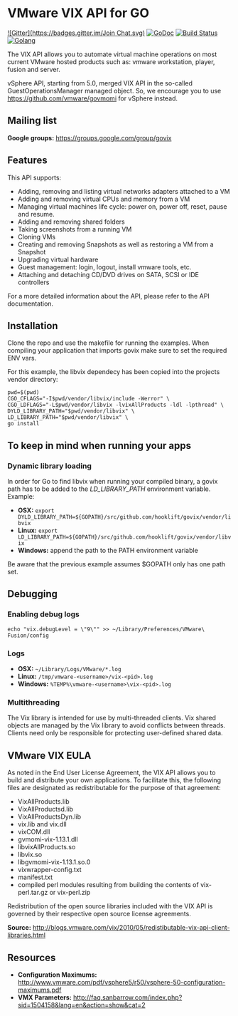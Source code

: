 # VMware VIX API for GO

[![Gitter](https://badges.gitter.im/Join Chat.svg)](https://gitter.im/hooklift/govix?utm_source=badge&utm_medium=badge&utm_campaign=pr-badge&utm_content=badge)
[![GoDoc](https://godoc.org/github.com/hooklift/govix?status.svg)](https://godoc.org/github.com/hooklift/govix)
[![Build Status](https://travis-ci.org/hooklift/govix.svg?branch=master)](https://travis-ci.org/hooklift/govix)
[![Golang](https://img.shields.io/badge/Go-1.8-blue.svg)](https://golang.org)

The VIX API allows you to automate virtual machine operations on most current VMware hosted products such as: vmware workstation, player, fusion and server.

vSphere API, starting from 5.0, merged VIX API in the so-called GuestOperationsManager managed object. So, we encourage you to use https://github.com/vmware/govmomi for vSphere instead.

## Mailing list

**Google groups:** https://groups.google.com/group/govix

## Features

This API supports:

* Adding, removing and listing virtual networks adapters attached to a VM
* Adding and removing virtual CPUs and memory from a VM
* Managing virtual machines life cycle: power on, power off, reset, pause and resume.
* Adding and removing shared folders
* Taking screenshots from a running VM
* Cloning VMs
* Creating and removing Snapshots as well as restoring a VM from a Snapshot
* Upgrading virtual hardware
* Guest management: login, logout, install vmware tools, etc.
* Attaching and detaching CD/DVD drives on SATA, SCSI or IDE controllers

For a more detailed information about the API, please refer to the API documentation.

## Installation

Clone the repo and use the makefile for running the examples.
When compiling your application that imports govix make sure to set the required ENV vars.

For this example, the libvix dependecy has been copied into the projects vendor directory:

```shell
pwd=$(pwd)
CGO_CFLAGS="-I$pwd/vendor/libvix/include -Werror" \
CGO_LDFLAGS="-L$pwd/vendor/libvix -lvixAllProducts -ldl -lpthread" \
DYLD_LIBRARY_PATH="$pwd/vendor/libvix" \
LD_LIBRARY_PATH="$pwd/vendor/libvix" \
go install
```

## To keep in mind when running your apps

### Dynamic library loading

In order for Go to find libvix when running your compiled binary, a govix path has to be added to the *LD_LIBRARY_PATH* environment variable. Example:

* **OSX:** `export DYLD_LIBRARY_PATH=${GOPATH}/src/github.com/hooklift/govix/vendor/libvix`
* **Linux:** `export LD_LIBRARY_PATH=${GOPATH}/src/github.com/hooklift/govix/vendor/libvix`
* **Windows:** append the path to the PATH environment variable

Be aware that the previous example assumes $GOPATH only has one path set.

## Debugging

### Enabling debug logs

`echo "vix.debugLevel = \"9\"" >> ~/Library/Preferences/VMware\ Fusion/config`


### Logs

* **OSX:** `~/Library/Logs/VMware/*.log`
* **Linux:** `/tmp/vmware-<username>/vix-<pid>.log`
* **Windows:** `%TEMP%\vmware-<username>\vix-<pid>.log`


### Multithreading

The Vix library is intended for use by multi-threaded clients. Vix shared
objects are managed by the Vix library to avoid conflicts between threads.
Clients need only be responsible for protecting user-defined shared data.

## VMware VIX EULA

As noted in the End User License Agreement, the VIX API allows you to build and distribute your own applications. To facilitate this, the following files are designated as redistributable for the purpose of that agreement:

* VixAllProducts.lib
* VixAllProductsd.lib
* VixAllProductsDyn.lib
* vix.lib and vix.dll
* vixCOM.dll
* gvmomi-vix-1.13.1.dll
* libvixAllProducts.so
* libvix.so
* libgvmomi-vix-1.13.1.so.0
* vixwrapper-config.txt
* manifest.txt
* compiled perl modules resulting from building the contents of vix-perl.tar.gz or vix-perl.zip

Redistribution of the open source libraries included with the VIX API is governed by their respective open source license agreements.

**Source:** http://blogs.vmware.com/vix/2010/05/redistibutable-vix-api-client-libraries.html

## Resources

* **Configuration Maximums:** http://www.vmware.com/pdf/vsphere5/r50/vsphere-50-configuration-maximums.pdf
* **VMX Parameters:** http://faq.sanbarrow.com/index.php?sid=1504158&lang=en&action=show&cat=2

